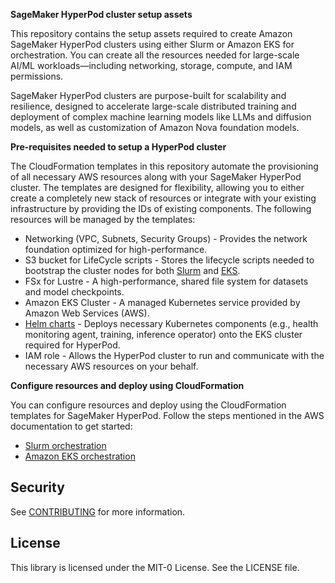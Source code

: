 **SageMaker HyperPod cluster setup assets** 

This repository contains the setup assets required to create Amazon SageMaker HyperPod clusters using either Slurm or Amazon EKS for orchestration. You can create all the resources needed for large-scale AI/ML workloads—including networking, storage, compute, and IAM permissions. 

SageMaker HyperPod clusters are purpose-built for scalability and resilience, designed to accelerate large-scale distributed training and deployment of complex machine learning models like LLMs and diffusion models, as well as customization of Amazon Nova foundation models. 

**Pre-requisites needed to setup a HyperPod cluster**

The CloudFormation templates in this repository automate the provisioning of all necessary AWS resources along with your SageMaker HyperPod cluster. The templates are designed for flexibility, allowing you to either create a completely new stack of resources or integrate with your existing infrastructure by providing the IDs of existing components. The following resources will be managed by the templates: 

* Networking (VPC, Subnets, Security Groups) - Provides the network foundation optimized for high-performance.  
* S3 bucket for LifeCycle scripts  - Stores the lifecycle scripts needed to bootstrap the cluster nodes for both [Slurm](https://github.com/aws-samples/awsome-distributed-training/tree/main/1.architectures/5.sagemaker-hyperpod/LifecycleScripts/base-config) and [EKS](https://github.com/aws-samples/awsome-distributed-training/tree/main/1.architectures/7.sagemaker-hyperpod-eks/LifecycleScripts/base-config). 
* FSx for Lustre - A high-performance, shared file system for datasets and model checkpoints. 
* Amazon EKS Cluster - A managed Kubernetes service provided by Amazon Web Services (AWS). 
* [Helm charts](https://github.com/aws/sagemaker-hyperpod-cli/tree/main/helm_chart) - Deploys necessary Kubernetes components (e.g., health monitoring agent, training,  inference operator) onto the EKS cluster required for HyperPod. 
* IAM role - Allows the HyperPod cluster to run and communicate with the necessary AWS resources on your behalf.


**Configure resources and deploy using CloudFormation**

You can configure resources and deploy using the CloudFormation templates for SageMaker HyperPod. Follow the steps mentioned in the AWS documentation to get started:

* [Slurm orchestration](https://docs.aws.amazon.com/sagemaker/latest/dg/smcluster-getting-started-slurm-console-create-cluster-cfn.html)
* [Amazon EKS orchestration](https://docs.aws.amazon.com/sagemaker/latest/dg/smcluster-getting-started-eks-console-create-cluster-cfn.html)

## Security

See [CONTRIBUTING](CONTRIBUTING.md#security-issue-notifications) for more information.

## License

This library is licensed under the MIT-0 License. See the LICENSE file.

